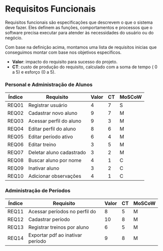 # Requisitos Funcionais

Requisitos funcionais são especificações que descrevem o que o sistema deve fazer. Eles definem as funções, comportamentos e processos que o software precisa executar para atender às necessidades do usuário ou do negócio.

Com base na definição acima, montamos uma lista de requisitos inicias que conseguimos montar com base nos objetivos específicos.

- **Valor**: impacto do requisito para sucesso do projeto.
- **CT**: custo de produção do requisito, calculado com a soma de tempo ( 0 a 5) e esforço (0 a 5).

### Personal e Administração de Alunos

| Índice | Requisito | Valor | CT | MoSCoW |
|--------|-----------|-------|----|--------|
| REQ01  | Registrar usuário | 4 | 7 | S |
| REQ02  | Cadastrar novo aluno | 9 | 7 | M |
| REQ03  | Acessar perfil do aluno | 9 | 3 | M |
| REQ04  | Editar perfil do aluno | 8 | 6 | M |
| REQ05  | Editar período ativo  | 6 | 4 | M |
| REQ06  | Editar treino | 3 | 5 | M |
| REQ07  | Deletar aluno cadastrado | 3 | 2 | M |
| REQ08  | Buscar aluno por nome | 4 | 1 | C |
| REQ09  | Inativar aluno | 3 | 2 | C |
| REQ10  | Adicionar observações | 4 | 1 | C |

### Administração de Períodos

| Índice | Requisito | Valor | CT | MoSCoW |
|--------|-----------|-------|----|--------|
| REQ11  | Acessar períodos no perfil do | 8 | 5 | M |
| REQ12  | Cadastrar período  | 10 | 8 | M |
| REQ13  | Registrar treinos por aluno | 6 | 5 | M |
| REQ14  | Exportar pdf ao inativar período| 9 | 8 | M |



